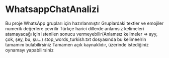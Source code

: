 # WhatsappChatAnalizi
Bu proje WhatsApp grupları için hazırlanmıştır
Gruplardaki textler ve emojiler numerik değerlere çevrilir
Türkçe harici dillerde anlamsız kelimeleri atamayacağı için istenilen sonucu vermeyebilir(Anlamsız kelimeler => ayy, çok, şey, bu, şu...)
stop_words_turkish.txt dosyasında bu kelimeelrin tamamını bulabilirsiniz
Tamamen açık kaynaklıdır, üzerinde istediğiniz oynamayı yapabilirsiniz
